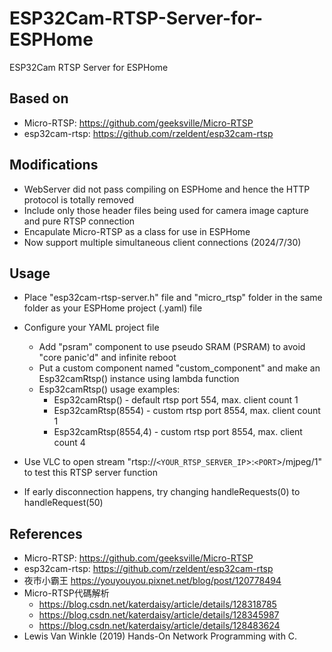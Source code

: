 # ESP32Cam-RTSP-Server-for-ESPHome

 ESP32Cam RTSP Server for ESPHome

## Based on

- Micro-RTSP: <https://github.com/geeksville/Micro-RTSP>
- esp32cam-rtsp: <https://github.com/rzeldent/esp32cam-rtsp>

## Modifications

- WebServer did not pass compiling on ESPHome and hence the HTTP protocol is totally removed
- Include only those header files being used for camera image capture and pure RTSP connection
- Encapulate Micro-RTSP as a class for use in ESPHome
- Now support multiple simultaneous client connections (2024/7/30)

## Usage

- Place "esp32cam-rtsp-server.h" file and "micro_rtsp" folder in the same folder as your ESPHome project (.yaml) file
- Configure your YAML project file

  - Add "psram" component to use pseudo SRAM (PSRAM) to avoid "core panic'd" and infinite reboot
  - Put a custom component named "custom_component" and make an Esp32camRtsp() instance using lambda function
  - Esp32camRtsp() usage examples:
    - Esp32camRtsp() - default rtsp port 554, max. client count 1
    - Esp32camRtsp(8554) - custom rtsp port 8554, max. client count 1
    - Esp32camRtsp(8554,4) - custom rtsp port 8554, max. client count 4

- Use VLC to open stream "rtsp://`<YOUR_RTSP_SERVER_IP`>:`<PORT`>/mjpeg/1" to test this RTSP server function
- If early disconnection happens, try changing handleRequests(0) to handleRequest(50)

## References

- Micro-RTSP: <https://github.com/geeksville/Micro-RTSP>
- esp32cam-rtsp: <https://github.com/rzeldent/esp32cam-rtsp>
- 夜巿小霸王 <https://youyouyou.pixnet.net/blog/post/120778494>
- Micro-RTSP代碼解析
  - <https://blog.csdn.net/katerdaisy/article/details/128318785>
  - <https://blog.csdn.net/katerdaisy/article/details/128345987>
  - <https://blog.csdn.net/katerdaisy/article/details/128483624>
- Lewis Van Winkle (2019) Hands-On Network Programming with C.
